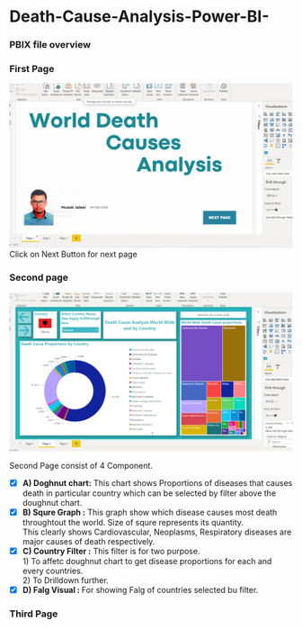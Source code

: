 # Death-Cause-Analysis-Power-BI-
### PBIX file overview
### First Page
![first page](https://github.com/Musab9860576525/Death-Cause-Analysis-Power-BI-/blob/main/PB%20png%201.png)
  Click on Next Button for next page
  
  
### Second page
![](https://github.com/Musab9860576525/Death-Cause-Analysis-Power-BI-/blob/main/PB%20png%202.png)

Second Page consist of 4 Component.<br>
- [x] <b>A) Doghnut chart:</b> This chart shows Proportions of diseases that causes death in particular country which can be selected by filter above the doughnut chart.<br>
- [x] <b>B) Squre Graph :</b> This graph show which disease causes most death throughtout the world. Size of squre represents its quantity.<br>
This clearly shows Cardiovascular, Neoplasms, Respiratory diseases are major causes of death respectively.<br>
- [x] <b>C) Country Filter :</b> This filter is for two purpose.<br>
              1) To affetc doughnut chart to get disease proportions for each and every countries.<br>
              2) To Drilldown further.<br>  
- [x] <b>D) Falg Visual : </b>For showing Falg of countries selected bu filter.  <br>

### Third Page
![]()
